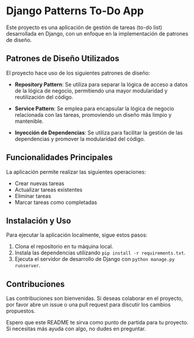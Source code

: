 # Django Patterns To-Do App

Este proyecto es una aplicación de gestión de tareas (to-do list) desarrollada en Django, con un enfoque en la implementación de patrones de diseño.

## Patrones de Diseño Utilizados

El proyecto hace uso de los siguientes patrones de diseño:

- **Repository Pattern**: Se utiliza para separar la lógica de acceso a datos de la lógica de negocio, permitiendo una mayor modularidad y reutilización del código.

- **Service Pattern**: Se emplea para encapsular la lógica de negocio relacionada con las tareas, promoviendo un diseño más limpio y mantenible.

- **Inyección de Dependencias**: Se utiliza para facilitar la gestión de las dependencias y promover la modularidad del código.

## Funcionalidades Principales

La aplicación permite realizar las siguientes operaciones:

- Crear nuevas tareas
- Actualizar tareas existentes
- Eliminar tareas
- Marcar tareas como completadas

## Instalación y Uso

Para ejecutar la aplicación localmente, sigue estos pasos:

1. Clona el repositorio en tu máquina local.
2. Instala las dependencias utilizando `pip install -r requirements.txt`.
3. Ejecuta el servidor de desarrollo de Django con `python manage.py runserver`.

## Contribuciones

Las contribuciones son bienvenidas. Si deseas colaborar en el proyecto, por favor abre un issue o una pull request para discutir los cambios propuestos.

Espero que este README te sirva como punto de partida para tu proyecto. Si necesitas más ayuda con algo, no dudes en preguntar.

